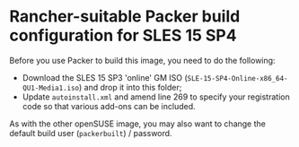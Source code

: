 # Rancher-suitable Packer build configuration for SLES 15 SP4

Before you use Packer to build this image, you need to do the following:

* Download the SLES 15 SP3 'online' GM ISO (`SLE-15-SP4-Online-x86_64-QU1-Media1.iso`) and drop
  it into this folder;
* Update `autoinstall.xml` and amend line 269 to specify your registration code
  so that various add-ons can be included.

As with the other openSUSE image, you may also want to change the default build user (`packerbuilt`) /
password.
